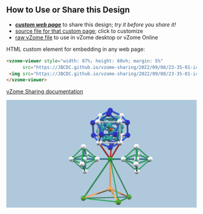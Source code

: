 
## How to Use or Share this Design

 - [***custom web page***][post] to share this design; *try it before you share it!*
 - [source file for that custom page][source]; click to customize
 - [raw vZome file][raw] to use in vZome desktop or vZome Online
 
 HTML custom element for embedding in any web page:
 ```html
<vzome-viewer style="width: 87%; height: 60vh; margin: 5%"
       src="https://JBCDC.github.io/vzome-sharing/2022/09/08/23-35-01-icosadode9/icosadode9.vZome" >
  <img src="https://JBCDC.github.io/vzome-sharing/2022/09/08/23-35-01-icosadode9/icosadode9.png" />
</vzome-viewer>
 ```

[vZome Sharing documentation](https://vzome.github.io/vzome/sharing.html#how-it-works)

![Image](<icosadode9.png>)


[post]: <https://JBCDC.github.io/vzome-sharing/2022/09/08/icosadode9-23-35-01.html>
[source]: <https://github.com/JBCDC/vzome-sharing/edit/main/_posts/2022-09-08-icosadode9-23-35-01.md>
[raw]: <https://raw.githubusercontent.com/JBCDC/vzome-sharing/main/2022/09/08/23-35-01-icosadode9/icosadode9.vZome>